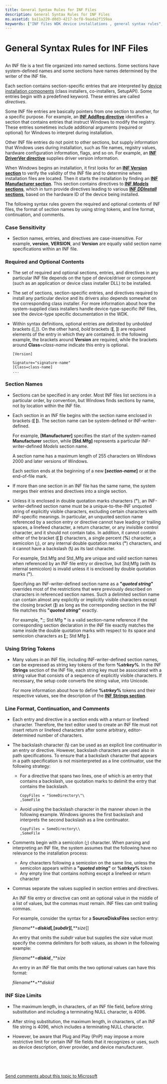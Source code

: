 ```yaml
---
title: General Syntax Rules for INF Files
description: General Syntax Rules for INF Files
ms.assetid: ba11a229-d0d3-4217-bcf8-9aada2f159aa
keywords: ["INF files WDK device installations , general syntax rules", "INF files WDK device installations , sections", "sections WDK INF files", "INF files WDK device installations , directives", "directives WDK INF files"]
---
```


# General Syntax Rules for INF Files


## <a href="" id="ddk-general-syntax-rules-for-inf-files-dg"></a>


An INF file is a text file organized into named sections. Some sections have system-defined names and some sections have names determined by the writer of the INF file.

Each section contains section-specific entries that are interpreted by [device installation components](https://msdn.microsoft.com/library/windows/hardware/ff541277) (class installers, co-installers, SetupAPI). Some entries begin with a predefined keyword. These entries are called *directives*.

Some INF file entries are basically pointers from one section to another, for a specific purpose. For example, an [**INF AddReg directive**](inf-addreg-directive.md) identifies a section that contains entries that instruct Windows to modify the registry. These entries sometimes include additional arguments (required or optional) for Windows to interpret during installation.

Other INF file entries do not point to other sections, but supply information that Windows uses during installation, such as file names, registry values, hardware configuration information, flags, and so on. For example, an [**INF DriverVer directive**](inf-driverver-directive.md) supplies driver version information.

When Windows begins an installation, it first looks for an [**INF Version section**](inf-version-section.md) to verify the validity of the INF file and to determine where installation files are located. Then it starts the installation by finding an [**INF Manufacturer section**](inf-manufacturer-section.md). This section contains directives to [**INF *Models* sections**](inf-models-section.md), which in turn provide directives leading to various [**INF *DDInstall* sections**](inf-ddinstall-section.md), based on the hardware ID of the device being installed.

The following syntax rules govern the required and optional contents of INF files, the format of section names by using string tokens, and line format, continuation, and comments.

### <a href="" id="case-sensitivity"></a> Case Sensitivity

-   Section names, entries, and directives are case-insensitive. For example, **version**, **VERSION**, and **Version** are equally valid section name specifications within an INF file.

### <a href="" id="required-and-optional-contents"></a> Required and Optional Contents

-   The set of required and optional sections, entries, and directives in any particular INF file depends on the type of device/driver or component (such as an application or device class installer DLL) to be installed.

-   The set of sections, section-specific entries, and directives required to install any particular device and its drivers also depends somewhat on the corresponding class installer. For more information about how the system-supplied class installers handle device-type-specific INF files, see the device-type specific documentation in the WDK.

-   Within syntax definitions, optional entries are delimited by *unbolded* brackets (\[,\]). On the other hand, *bold* brackets (**\[**, **\]**) are required elements of the entry in which they are contained. In the following example, the brackets around **Version** are required, while the brackets around **Class**=*class-name* indicate this entry is optional.

    ``` syntax
    [Version]

    Signature="signature-name"
    [Class=class-name]
    ...
    ```

### <a href="" id="section-names"></a> Section Names

-   Sections can be specified in any order. Most INF files list sections in a particular order, by convention, but Windows finds sections by name, not by location within the INF file.

-   Each section in an INF file begins with the section name enclosed in brackets (**\[ \]**). The section name can be system-defined or INF-writer-defined.

    For example, **\[Manufacturer\]** specifies the start of the system-named **Manufacturer** section, while **\[**Std.Mfg**\]** represents a particular INF-writer-defined *Models* section name.

    A section name has a maximum length of 255 characters on Windows 2000 and later versions of Windows.

    Each section ends at the beginning of a new **\[***section-name***\]** or at the end-of-file mark.

-   If more than one section in an INF file has the same name, the system merges their entries and directives into a single section.

-   Unless it is enclosed in double quotation marks characters (**"**), an INF-writer-defined section name must be a unique-to-the-INF unquoted string of explicitly visible characters, excluding certain characters with INF-specific meanings. In particular, an unquoted section name referenced by a section entry or directive cannot have leading or trailing spaces, a linefeed character, a return character, or any invisible control character, and it should not contain tabs. In addition, it cannot contain either of the bracket (**\[ \]**) characters, a single percent (**%**) character, a semicolon (**;**), or any internal double quotation marks (**"**) characters, and it cannot have a backslash (**\\**) as its last character.

    For example, Std.Mfg and Std\_Mfg are unique and valid section names when referenced by an INF file entry or directive, but Std;Mfg (with its internal semicolon) is invalid unless it is enclosed by double quotation marks (**"**).

    Specifying an INF-writer-defined section name as a **"***quoted string***"** overrides most of the restrictions that were previously described on characters in referenced section names. Such a delimited section name can contain almost any explicitly or implicitly visible characters except the closing bracket (**\]**) as long as the corresponding section in the INF file matches this **"***quoted string***"** exactly.

    For example, **"**;; Std Mfg **"** is a valid section-name reference if the corresponding section declaration in the INF file exactly matches the name inside the double quotation marks with respect to its space and semicolon characters as **\[**;; Std Mfg **\]**.

### <a href="" id="using-string-tokens"></a> Using String Tokens

-   Many values in an INF file, including INF-writer-defined section names, can be expressed as string key tokens of the form **%***strkey***%**. In the INF **Strings** section of the INF file, each string key must be associated with a string value that consists of a sequence of explicitly visible characters. If necessary, the setup code converts the string value, into Unicode.

    For more information about how to define **%***strkey***%** tokens and their respective values, see the description of the [**INF Strings section**](inf-strings-section.md).

### <a href="" id="line-format--continuation--and-comments"></a> Line Format, Continuation, and Comments

-   Each entry and directive in a section ends with a return or linefeed character. Therefore, the text editor used to create an INF file must not insert return or linefeed characters after some arbitrary, editor-determined number of characters.

-   The backslash character (**\\**) can be used as an explicit line continuator in an entry or directive. However, backslash characters are used also in path specifications. To ensure that a backslash character that appears in a path specification is not misinterpreted as a line continuator, use the following strategy:

    -   For a directive that spans two lines, one of which is an entry that contains a backslash, use quotation marks to delimit the entry that contains the backslash.

        ```
        CopyFiles = "SomeDirectory\"\
        ,SomeFile
        ```

    -   Avoid using the backslash character in the manner shown in the following example. Windows ignores the first backslash and interprets the second backslash as a line continuator.

        ```
        CopyFiles = SomeDirectory\\
        ,SomeFile
        ```

-   Comments begin with a semicolon (**;**) character. When parsing and interpreting an INF file, the system assumes that the following have no relevance to the installation process:
    -   Any characters following a semicolon on the same line, unless the semicolon appears within a **"***quoted string***"** or **%***strkey***%** token
    -   Any empty line that contains nothing except a linefeed or return character
-   Commas separate the values supplied in section entries and directives.

    An INF file entry or directive can omit an optional value in the middle of a list of values, but the commas must remain. INF files can omit trailing commas.

    For example, consider the syntax for a **SourceDisksFiles** section entry:

    *filename***=***diskid*\[**,**\[*subdir*\]\[**,***size*\]\]

    An entry that omits the *subdir* value but supplies the *size* value must specify the comma delimiters for both values, as shown in the following example:

    *filename***=***diskid***,,***size*

    An entry in an INF file that omits the two optional values can have this format:

    *filename***=***diskid*

### <a href="" id="inf-size-limits"></a> INF Size Limits

-   The maximum length, in characters, of an INF file field, before string substitution and including a terminating NULL character, is 4096.

-   After string substitution, the maximum length, in characters, of an INF file string is 4096, which includes a terminating NULL character.

-   However, be aware that Plug and Play (PnP) may impose a more restrictive limit for certain INF file fields that it recognizes or uses, such as device description, driver provider, and device manufacturer.

 

 

[Send comments about this topic to Microsoft](mailto:wsddocfb@microsoft.com?subject=Documentation%20feedback%20%5Bdevinst\devinst%5D:%20General%20Syntax%20Rules%20for%20INF%20Files%20%20RELEASE:%20%287/22/2016%29&body=%0A%0APRIVACY%20STATEMENT%0A%0AWe%20use%20your%20feedback%20to%20improve%20the%20documentation.%20We%20don't%20use%20your%20email%20address%20for%20any%20other%20purpose,%20and%20we'll%20remove%20your%20email%20address%20from%20our%20system%20after%20the%20issue%20that%20you're%20reporting%20is%20fixed.%20While%20we're%20working%20to%20fix%20this%20issue,%20we%20might%20send%20you%20an%20email%20message%20to%20ask%20for%20more%20info.%20Later,%20we%20might%20also%20send%20you%20an%20email%20message%20to%20let%20you%20know%20that%20we've%20addressed%20your%20feedback.%0A%0AFor%20more%20info%20about%20Microsoft's%20privacy%20policy,%20see%20http://privacy.microsoft.com/default.aspx. "Send comments about this topic to Microsoft")




